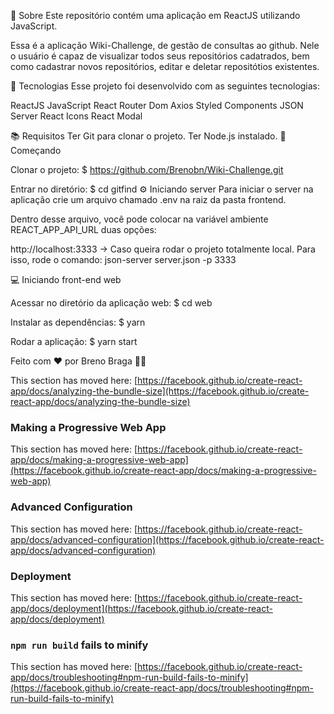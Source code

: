 📃 Sobre Este repositório contém uma aplicação em ReactJS utilizando JavaScript.

Essa é a aplicação Wiki-Challenge, de gestão de consultas ao github. Nele o usuário é capaz de visualizar todos seus repositórios cadatrados, bem como cadastrar novos repositórios, editar e deletar repositótios existentes.

🔨 Tecnologias Esse projeto foi desenvolvido com as seguintes tecnologias:

ReactJS JavaScript React Router Dom Axios Styled Components JSON Server React Icons React Modal

📚 Requisitos Ter Git para clonar o projeto. Ter Node.js instalado. 🚀 Começando

Clonar o projeto:
$ https://github.com/Brenobn/Wiki-Challenge.git

Entrar no diretório:
$ cd gitfind ⚙️ Iniciando server Para iniciar o server na aplicação crie um arquivo chamado .env na raiz da pasta frontend.

Dentro desse arquivo, você pode colocar na variável ambiente REACT_APP_API_URL duas opções:

http://localhost:3333 -> Caso queira rodar o projeto totalmente local. Para isso, rode o comando: json-server server.json -p 3333

💻 Iniciando front-end web

Acessar no diretório da aplicação web:
$ cd web

Instalar as dependências:
$ yarn

Rodar a aplicação:
$ yarn start

Feito com ❤️ por Breno Braga 👋🏻

This section has moved here: [https://facebook.github.io/create-react-app/docs/analyzing-the-bundle-size](https://facebook.github.io/create-react-app/docs/analyzing-the-bundle-size)

### Making a Progressive Web App

This section has moved here: [https://facebook.github.io/create-react-app/docs/making-a-progressive-web-app](https://facebook.github.io/create-react-app/docs/making-a-progressive-web-app)

### Advanced Configuration

This section has moved here: [https://facebook.github.io/create-react-app/docs/advanced-configuration](https://facebook.github.io/create-react-app/docs/advanced-configuration)

### Deployment

This section has moved here: [https://facebook.github.io/create-react-app/docs/deployment](https://facebook.github.io/create-react-app/docs/deployment)

### `npm run build` fails to minify

This section has moved here: [https://facebook.github.io/create-react-app/docs/troubleshooting#npm-run-build-fails-to-minify](https://facebook.github.io/create-react-app/docs/troubleshooting#npm-run-build-fails-to-minify)

